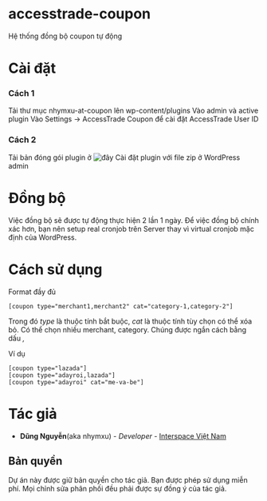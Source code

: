 # accesstrade-coupon
Hệ thống đồng bộ coupon tự động

# Cài đặt

### Cách 1
Tải thư mục nhymxu-at-coupon lên wp-content/plugins
Vào admin và active plugin
Vào Settings -> AccessTrade Coupon để cài đặt AccessTrade User ID

### Cách 2
Tải bản đóng gói plugin ở ![đây](https://github.com/nhymxu/accesstrade-coupon/releases)
Cài đặt plugin với file zip ở WordPress admin

# Đồng bộ
Việc đồng bộ sẽ được tự động thực hiện 2 lần 1 ngày.
Để việc đồng bộ chính xác hơn, bạn nên setup real cronjob trên Server thay vì virtual cronjob mặc định của WordPress.

# Cách sử dụng
Format đầy đủ
```
[coupon type="merchant1,merchant2" cat="category-1,category-2"]
```
Trong đó *type* là thuộc tính bắt buộc, *cat* là thuộc tính tùy chọn có thể xóa bỏ.
Có thể chọn nhiều merchant, category. Chúng được ngắn cách bằng dấu *,*

Ví dụ
```
[coupon type="lazada"]
[coupon type="adayroi,lazada"]
[coupon type="adayroi" cat="me-va-be"]
```

# Tác giả

* **Dũng Nguyễn**(aka nhymxu) - *Developer* - [Interspace Việt Nam](https://dungnt.net)

## Bản quyền

Dự án này được giữ bản quyền cho tác giả. Bạn được phép sử dụng miễn phí.
Mọi chỉnh sửa phân phối đều phải được sự đồng ý của tác giả.